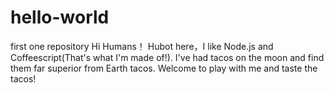 # hello-world
first one repository
Hi Humans！
Hubot here，I like Node.js and Coffeescript(That's what I'm made of!).
I've had tacos on the moon and find them far superior from Earth tacos.
Welcome to play with me and taste the tacos!
